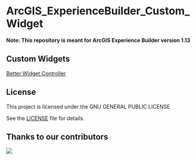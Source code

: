 # ArcGIS_ExperienceBuilder_Custom_Widget

**Note: This repository is meant for ArcGIS Experience Builder version 1.13**

## Custom Widgets

[Better Widget Controller](better_controller)

## License
This project is licensed under the GNU GENERAL PUBLIC LICENSE

See the [LICENSE](LICENSE) file for details.
## Thanks to our contributors

<a href="https://github.com/KPCOFGS/ArcGIS_ExperienceBuilder_Custom_Widget/graphs/contributors">
  <img src="https://contrib.rocks/image?repo=KPCOFGS/ArcGIS_ExperienceBuilder_Custom_Widget" />
</a>
